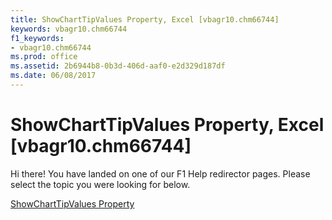 ```yaml
---
title: ShowChartTipValues Property, Excel [vbagr10.chm66744]
keywords: vbagr10.chm66744
f1_keywords:
- vbagr10.chm66744
ms.prod: office
ms.assetid: 2b6944b8-0b3d-406d-aaf0-e2d329d187df
ms.date: 06/08/2017
---
```



# ShowChartTipValues Property, Excel [vbagr10.chm66744]

Hi there! You have landed on one of our F1 Help redirector pages. Please select the topic you were looking for below.

[ShowChartTipValues Property](http://msdn.microsoft.com/library/aeff428a-01c2-51cc-2397-e178386e3e69%28Office.15%29.aspx)

